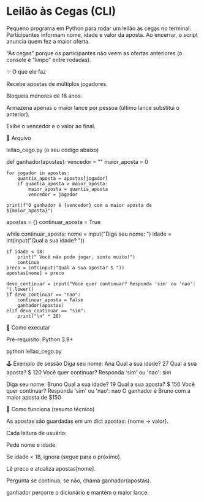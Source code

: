 # Leilão às Cegas (CLI)

Pequeno programa em Python para rodar um leilão às cegas no terminal.
Participantes informam nome, idade e valor da aposta. Ao encerrar, o script anuncia quem fez a maior oferta.

“Às cegas” porque os participantes não veem as ofertas anteriores (o console é “limpo” entre rodadas).

✨ O que ele faz

Recebe apostas de múltiplos jogadores.

Bloqueia menores de 18 anos.

Armazena apenas o maior lance por pessoa (último lance substitui o anterior).

Exibe o vencedor e o valor ao final.

📁 Arquivo

leilao_cego.py (o seu código abaixo)

def ganhador(apostas):
    vencedor = ""
    maior_aposta = 0

    for jogador in apostas:
        quantia_aposta = apostas[jogador]
        if quantia_aposta > maior_aposta:
            maior_aposta = quantia_aposta
            vencedor = jogador

    print(f"O ganhador é {vencedor} com a maior aposta de ${maior_aposta}")

apostas = {}
continuar_aposta = True

while continuar_aposta:
    nome = input("Diga seu nome: ")
    idade = int(input("Qual a sua idade? "))

    if idade < 18:
        print(" Você não pode jogar, sinto muito!")
        continue
    preco = int(input("Qual a sua aposta? $ "))
    apostas[nome] = preco

    devo_continuar = input("Você quer continuar? Responda 'sim' ou 'nao': ").lower()
    if devo_continuar == "nao":
        continuar_aposta = False
        ganhador(apostas)
    elif devo_continuar == "sim":
        print("\n" * 20)

🚀 Como executar

Pré-requisito: Python 3.9+

python leilao_cego.py

🕹️ Exemplo de sessão
Diga seu nome: Ana
Qual a sua idade? 27
Qual a sua aposta? $ 120
Você quer continuar? Responda 'sim' ou 'nao': sim


Diga seu nome: Bruno
Qual a sua idade? 19
Qual a sua aposta? $ 150
Você quer continuar? Responda 'sim' ou 'nao': nao
O ganhador é Bruno com a maior aposta de $150

🔎 Como funciona (resumo técnico)

As apostas são guardadas em um dict apostas: {nome -> valor}.

Cada leitura de usuário:

Pede nome e idade.

Se idade < 18, ignora (segue para o próximo).

Lê preco e atualiza apostas[nome].

Pergunta se continua; se não, chama ganhador(apostas).

ganhador percorre o dicionário e mantém o maior lance.

